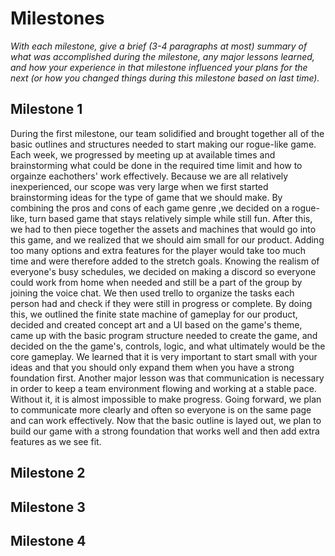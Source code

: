 # Milestones
_With each milestone, give a _brief_ (3-4 paragraphs at most) summary of what was accomplished during the milestone, any major lessons learned, and how your experience in that milestone influenced your plans for the next (or how you changed things during this milestone based on last time)._

## Milestone 1
During the first milestone, our team solidified and brought together all of the basic outlines and structures needed to start making our rogue-like game. Each week, we progressed by meeting up at available times and brainstorming what could be done in the required time limit and how to orgainze eachothers' work effectively. Because we are all relatively inexperienced, our scope was very large when we first started brainstorming ideas for the type of game that we should make. By combining the pros and cons of each game genre ,we decided on a rogue-like, turn based game that stays relatively simple while still fun. After this, we had to then piece together the assets and machines that would go into this game, and we realized that we should aim small for our product. Adding too many options and extra features for the player would take too much time and were therefore added to the stretch goals. Knowing the realism of everyone's busy schedules, we decided on making a discord so everyone could work from home when needed and still be a part of the group by joining the voice chat. We then used trello to organize the tasks each person had and check if they were still in progress or complete. By doing this, we outlined the finite state machine of gameplay for our product, decided and created concept art and a UI based on the game's theme, came up with the basic program structure needed to create the game, and decided on the the game's, controls, logic, and what ultimately would be the core gameplay. We learned that it is very important to start small with your ideas and that you should only expand them when you have a strong foundation first. Another major lesson was that communication is necessary in order to keep a team environment flowing and working at a stable pace. Without it, it is almost impossible to make progress. Going forward, we plan to communicate more clearly and often so everyone is on the same page and can work effectively. Now that the basic outline is layed out, we plan to build our game with a strong foundation that works well and then add extra features as we see fit. 





## Milestone 2

## Milestone 3

## Milestone 4

